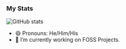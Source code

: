 ### My Stats
![GitHub stats](https://github-readme-stats.vercel.app/api?username=OfficialR3ido101&show_icons=true&theme=merko)

- 😄 Pronouns: He/Him/His
- 🔭 I’m currently working on FOSS Projects.
